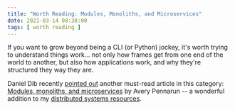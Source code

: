 ```yaml
---
title: "Worth Reading: Modules, Monoliths, and Microservices"
date: 2021-03-14 08:38:00
tags: [ worth reading ]
---
```

If you want to grow beyond being a CLI (or Python) jockey, it's worth trying to understand things work... not only how frames get from one end of the world to another, but also how applications work, and why they're structured they way they are.

Daniel Dib recently [pointed out](https://twitter.com/danieldibswe/status/1364649215192928256) another must-read article in this category: [Modules, monoliths, and microservices](https://tailscale.com/blog/modules-monoliths-and-microservices/) by Avery Pennarun -- a wonderful addition to my [distributed systems resources](/series/distributed-systems.html).
